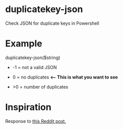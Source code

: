# duplicatekey-json  
Check JSON for duplicate keys in Powershell

# Example  
duplicatekey-json($string)

- -1 = not a valid JSON 

-  0 = no duplicates  **<-- This is what you want to see**

- \>0 = number of duplicates  

# Inspiration  
Response to [this Reddit post.](https://old.reddit.com/r/PowerShell/comments/k0r4r4/detecting_duplicate_object_property_inside_the/)
